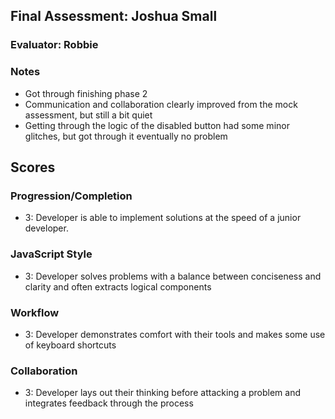 ## Final Assessment: Joshua Small

### Evaluator: Robbie

### Notes
* Got through finishing phase 2
* Communication and collaboration clearly improved from the mock assessment, but still a bit quiet
* Getting through the logic of the disabled button had some minor glitches, but got through it eventually no problem

## Scores

### Progression/Completion

* 3: Developer is able to implement solutions at the speed of a junior developer.

### JavaScript Style

* 3: Developer solves problems with a balance between conciseness and clarity and often extracts logical components

### Workflow

* 3: Developer demonstrates comfort with their tools and makes some use of keyboard shortcuts

### Collaboration

* 3: Developer lays out their thinking before attacking a problem and integrates feedback through the process
